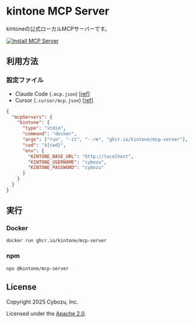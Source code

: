 # kintone MCP Server

kintoneの公式ローカルMCPサーバーです。

[![Install MCP Server](https://cursor.com/deeplink/mcp-install-dark.svg)](https://cursor.com/install-mcp?name=kintone&config=JTdCJTIyY29tbWFuZCUyMiUzQSUyMmRvY2tlciUyMHJ1biUyMC1pdCUyMC0tcm0lMjBnaGNyLmlvJTJGa2ludG9uZSUyRm1jcC1zZXJ2ZXIlMjIlN0Q%3D)

<!--

Cursorのインストール用Deep Linkは以下のJSONから生成している

{
  "kintone": {
    "command": "docker",
    "args": ["run", "-it", "--rm", "ghcr.io/kintone/mcp-server"],
  },
}

作成方法は以下を参照
https://docs.cursor.com/ja/tools/developers

-->

## 利用方法

### 設定ファイル

- Claude Code (`.mcp.json`) \[[ref](https://docs.anthropic.com/ja/docs/claude-code/mcp)]
- Cursor (`.cursor/mcp.json`) \[[ref](https://docs.cursor.com/ja/context/mcp)]

```json
{
  "mcpServers": {
    "kintone": {
      "type": "stdio",
      "command": "docker",
      "args": ["run", "-it", "--rm", "ghcr.io/kintone/mcp-server"],
      "cwd": "${cwd}",
      "env": {
        "KINTONE_BASE_URL": "http://localhost",
        "KINTONE_USERNAME": "cybozu",
        "KINTONE_PASSWORD": "cybozu"
      }
    }
  }
}
```

## 実行

### Docker

```shell
docker run ghcr.io/kintone/mcp-server
```

### npm

```shell
npx @kintone/mcp-server
```

## License

Copyright 2025 Cybozu, Inc.

Licensed under the [Apache 2.0](LICENSE).

